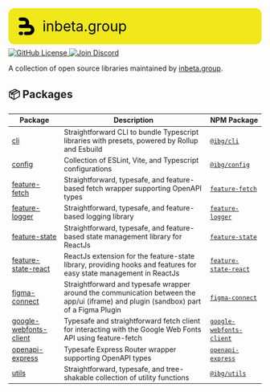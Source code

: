 <style>
    @import url('https://fonts.googleapis.com/css2?family=Inter:wght@700&display=swap');
</style>
<div style="background-color: #F0E81A; padding: 4px; border-radius: 12px; display: flex; align-items: center; overflow: hidden;">
    <img src="./.github/assets/logo.png" alt="inbeta.group logo" style="height: 64px">
    <span style="font-size: 2em; font-family: 'Inter', sans-serif; color: #000000;">inbeta.group</span>
</div>

<p align="left" style="margin-top: 8px">
    <a href="https://github.com/inbeta-group/monorepo/blob/develop/LICENSE">
        <img src="https://img.shields.io/github/license/inbeta-group/monorepo.svg?label=license&style=flat&colorA=293140&colorB=F0E81A" alt="GitHub License"/>
    </a>
    <a href="https://discord.gg/T9GzreAwPH">
        <img src="https://img.shields.io/discord/795291052897992724.svg?label=&logo=discord&logoColor=ffffff&color=7389D8&labelColor=F0E81A" alt="Join Discord"/>
    </a>
</p>

A collection of open source libraries maintained by [inbeta.group](https://inbeta.group).

## 📦 Packages

| Package | Description | NPM Package |
|---------|-------------|-------------|
| [cli](https://github.com/inbeta-group/monorepo/blob/develop/packages/cli) | Straightforward CLI to bundle Typescript libraries with presets, powered by Rollup and Esbuild | [`@ibg/cli`](https://www.npmjs.com/package/@ibg/cli) |
| [config](https://github.com/inbeta-group/monorepo/blob/develop/packages/cli) | Collection of ESLint, Vite, and Typescript configurations | [`@ibg/config`](https://www.npmjs.com/package/@ibg/config) |
| [feature-fetch](https://github.com/inbeta-group/monorepo/blob/develop/packages/feature-fetch) | Straightforward, typesafe, and feature-based fetch wrapper supporting OpenAPI types | [`feature-fetch`](https://www.npmjs.com/package/feature-fetch) |
| [feature-logger](https://github.com/inbeta-group/monorepo/blob/develop/packages/feature-logger) | Straightforward, typesafe, and feature-based logging library | [`feature-logger`](https://www.npmjs.com/package/feature-logger) |
| [feature-state](https://github.com/inbeta-group/monorepo/blob/develop/packages/feature-state) | Straightforward, typesafe, and feature-based state management library for ReactJs | [`feature-state`](https://www.npmjs.com/package/feature-state) |
| [feature-state-react](https://github.com/inbeta-group/monorepo/blob/develop/packages/feature-state-react) | ReactJs extension for the feature-state library, providing hooks and features for easy state management in ReactJs | [`feature-state-react`](https://www.npmjs.com/package/feature-state-react) |
| [figma-connect](https://github.com/inbeta-group/monorepo/blob/develop/packages/figma-connect) | Straightforward and typesafe wrapper around the communication between the app/ui (iframe) and plugin (sandbox) part of a Figma Plugin | [`figma-connect`](https://www.npmjs.com/package/figma-connect) |
| [google-webfonts-client](https://github.com/inbeta-group/monorepo/blob/develop/packages/google-webfonts-client) | Typesafe and straightforward fetch client for interacting with the Google Web Fonts API using feature-fetch | [`google-webfonts-client`](https://www.npmjs.com/package/google-webfonts-client) |
| [openapi-express](https://github.com/inbeta-group/monorepo/blob/develop/packages/openapi-express) | Typesafe Express Router wrapper supporting OpenAPI types | [`openapi-express`](https://www.npmjs.com/package/openapi-express) |
| [utils](https://github.com/inbeta-group/monorepo/blob/develop/packages/utils) | Straightforward, typesafe, and tree-shakable collection of utility functions | [`@ibg/utils`](https://www.npmjs.com/package/@ibg/utils) |